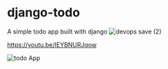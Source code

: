 # django-todo
A simple todo app built with django
![devops save (2)](https://github.com/pal404error/todo-app/assets/82200759/f5765633-50eb-401d-8c97-adef673ec792)


https://youtu.be/IEYBNURJqow


![todo App](https://raw.githubusercontent.com/shreys7/django-todo/develop/staticfiles/todoApp.png)

